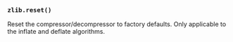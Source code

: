 ### `zlib.reset()`

<!-- YAML
added: v0.7.0
-->

Reset the compressor/decompressor to factory defaults. Only applicable to
the inflate and deflate algorithms.
